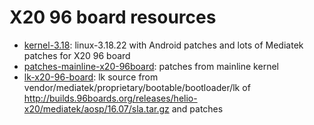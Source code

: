 # X20 96 board resources

* [kernel-3.18](kernel-3.18): linux-3.18.22 with Android patches and lots of Mediatek patches for X20 96 board
* [patches-mainline-x20-96board](patches-mainline-x20-96board): patches from mainline kernel
* [lk-x20-96-board](lk-x20-96-board): lk source from vendor/mediatek/proprietary/bootable/bootloader/lk of http://builds.96boards.org/releases/helio-x20/mediatek/aosp/16.07/sla.tar.gz and patches
